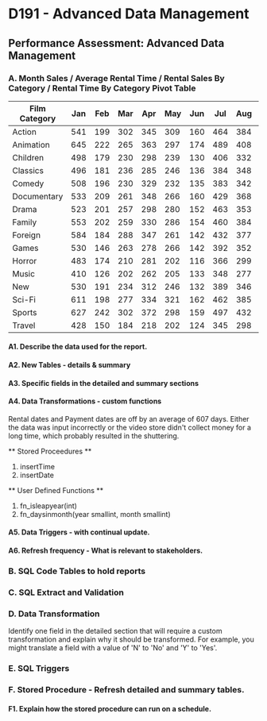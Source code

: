 # D191 - Advanced Data Management

## Performance Assessment: Advanced Data Management

### A. Month Sales / Average Rental Time / Rental Sales By Category / Rental Time By Category Pivot Table

| Film Category 	| Jan 	| Feb 	| Mar 	| Apr 	| May 	| Jun 	| Jul 	| Aug 	| Sep 	| Oct 	| Nov 	| Dec 	|
|---------------	|-----	|-----	|-----	|-----	|-----	|-----	|-----	|-----	|-----	|-----	|-----	|-----	|
| Action        	| 541 	| 199 	| 302 	| 345 	| 309 	| 160 	| 464 	| 384 	| 514 	| 308 	| 530 	| 451 	|
| Animation     	| 645 	| 222 	| 265 	| 363 	| 297 	| 174 	| 489 	| 408 	| 565 	| 308 	| 596 	| 477 	|
| Children      	| 498 	| 179 	| 230 	| 298 	| 239 	| 130 	| 406 	| 332 	| 439 	| 267 	| 447 	| 423 	|
| Classics      	| 496 	| 181 	| 236 	| 285 	| 246 	| 136 	| 384 	| 348 	| 447 	| 264 	| 462 	| 442 	|
| Comedy        	| 508 	| 196 	| 230 	| 329 	| 232 	| 135 	| 383 	| 342 	| 458 	| 284 	| 463 	| 441 	|
| Documentary   	| 533 	| 209 	| 261 	| 348 	| 266 	| 160 	| 429 	| 368 	| 485 	| 311 	| 498 	| 464 	|
| Drama         	| 523 	| 201 	| 257 	| 298 	| 280 	| 152 	| 463 	| 353 	| 495 	| 258 	| 550 	| 446 	|
| Family        	| 553 	| 202 	| 259 	| 330 	| 286 	| 154 	| 460 	| 384 	| 514 	| 325 	| 539 	| 483 	|
| Foreign       	| 584 	| 184 	| 288 	| 347 	| 261 	| 142 	| 432 	| 377 	| 435 	| 295 	| 520 	| 497 	|
| Games         	| 530 	| 146 	| 263 	| 278 	| 266 	| 142 	| 392 	| 352 	| 463 	| 269 	| 507 	| 416 	|
| Horror        	| 483 	| 174 	| 210 	| 281 	| 202 	| 116 	| 366 	| 299 	| 388 	| 232 	| 450 	| 372 	|
| Music         	| 410 	| 126 	| 202 	| 262 	| 205 	| 133 	| 348 	| 277 	| 378 	| 257 	| 403 	| 333 	|
| New           	| 530 	| 191 	| 234 	| 312 	| 246 	| 132 	| 389 	| 346 	| 457 	| 264 	| 484 	| 402 	|
| Sci-Fi        	| 611 	| 198 	| 277 	| 334 	| 321 	| 162 	| 462 	| 385 	| 468 	| 300 	| 561 	| 492 	|
| Sports        	| 627 	| 242 	| 302 	| 372 	| 298 	| 159 	| 497 	| 432 	| 598 	| 316 	| 561 	| 516 	|
| Travel        	| 428 	| 150 	| 184 	| 218 	| 202 	| 124 	| 345 	| 298 	| 396 	| 242 	| 429 	| 345 	|

#### A1. Describe the data used for the report.

 

#### A2. New Tables - details & summary
#### A3. Specific fields in the detailed and summary sections
#### A4. Data Transformations - custom functions

  Rental dates and Payment dates are off by an average of 607 days.
  Either the data was input incorrectly or the video store didn't collect money for a long time, which probably resulted in the shuttering.

  ** Stored Proceedures **
  
  1. insertTime
  2. insertDate
  
  ** User Defined Functions **
  
  1. fn_isleapyear(int)
  2. fn_daysinmonth(year smallint, month smallint)

#### A5. Data Triggers - with continual update.
#### A6. Refresh frequency - What is relevant to stakeholders.

### B. SQL Code Tables to hold reports

### C. SQL Extract and Validation

### D. Data Transformation
Identify one field in the detailed section that will require a custom transformation and explain why it should be transformed.  For example, you might translate a field with a value of 'N' to 'No' and 'Y' to 'Yes'.

### E. SQL Triggers

### F. Stored Procedure - Refresh detailed and summary tables.

#### F1. Explain how the stored procedure can run on a schedule.
